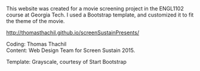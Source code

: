 This website was created for a movie screening project in the ENGL1102 course at Georgia Tech.
I used a Bootstrap template, and customized it to fit the theme of the movie.

http://thomasthachil.github.io/screenSustainPresents/

Coding: Thomas Thachil <br>
Content: Web Design Team for Screen Sustain 2015. 

Template: Grayscale, courtesy of Start Bootstrap

